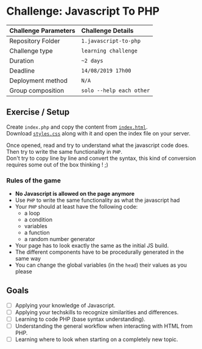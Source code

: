 # Challenge: Javascript To PHP
|Challenge Parameters  |Challenge Details              |
|:---------------------|:------------------------------|
|Repository Folder     |`1.javascript-to-php`          |
|Challenge type        |`learning challenge`           |
|Duration              |`~2 days`                      |
|Deadline              |`14/08/2019 17h00`             |
|Deployment method     |`N/A`                          |
|Group composition     |`solo --help each other`       |


## Exercise / Setup
Create `index.php` and copy the content from [`index.html`](./resources/index.html).<br/>
Download [`styles.css`](./resources/styles.css) along with it and open the index file on your server.

Once opened, read and try to understand what the javascript code does. Then try to write the same functionality in `PHP`.<br/>
Don't try to copy line by line and convert the syntax, this kind of conversion requires some out of the box thinking ! ;)


### Rules of the game
* **No Javascript is allowed on the page anymore**
* Use `PHP` to write the same functionality as what the javascript had
* Your `PHP` should at least have the following code:
    * a loop
    * a condition
    * variables
    * a function
    * a random number generator
* Your page has to look exactly the same as the initial JS build.
* The different components have to be procedurally generated in the same way
* You can change the global variables (in the `head`) their values as you please


## Goals
- [ ] Applying your knowledge of Javascript.
- [ ] Applying your techskills to recognize similarities and differences.
- [ ] Learning to code PHP (base syntax understanding).
- [ ] Understanding the general workflow when interacting with HTML from PHP.
- [ ] Learning where to look when starting on a completely new topic.